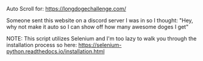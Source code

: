Auto Scroll for: https://longdogechallenge.com/

Someone sent this website on a discord server I was in so I thought: "Hey, why not make it auto so I can show off how many awesome doges I get"

NOTE: This script utilizes Selenium and I'm too lazy to walk you through the installation process so here: https://selenium-python.readthedocs.io/installation.html

